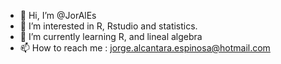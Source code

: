- 👋 Hi, I’m @JorAlEs
- 👀 I’m interested in R, Rstudio and statistics.
- 🌱 I’m currently learning R, and lineal algebra
- 📫 How to reach me : jorge.alcantara.espinosa@hotmail.com

<!---
JorAlEs/JorAlEs is a ✨ special ✨ repository because its `README.md` (this file) appears on your GitHub profile.
You can click the Preview link to take a look at your changes.
--->
